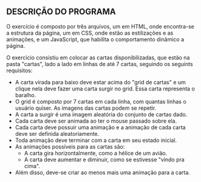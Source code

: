 ## DESCRIÇÃO DO PROGRAMA

O exercício é composto por três arquivos, um em HTML, onde encontra-se a estrutura da página, um em CSS, onde estão as estilizações e as animações, e um JavaScript, que habilita o comportamento dinâmico a página.

O exercício consistiu em colocar as cartas disponibilizadas, que estão na pasta "cartas", lado a lado em linhas de até 7 cartas, seguindo os seguints requisitos:

- A carta virada para baixo deve estar acima do "grid de cartas" e um clique nela deve fazer uma carta surgir no grid. Essa carta representa o baralho.
- O grid é composto por 7 cartas em cada linha, com quantas linhas o usuário quiser. As imagens das cartas podem se repetir.
- A carta a surgir é uma imagem aleatória do conjunto de cartas dado.
- Cada carta deve ser animada ao ter o mouse passado sobre ela.
- Cada carta deve possuir uma animação e a animação de cada carta deve ser definida aleatoriamente.
- Toda animação deve terminar com a carta em seu estado inicial.
- As animações possíveis para as cartas são:
    - A carta gira horizontalmente, como a hélice de um avião.
    - A carta deve aumentar e diminuir, como se estivesse "vindo pra cima".
- Além disso, deve-se criar ao menos mais uma animação para a carta.

